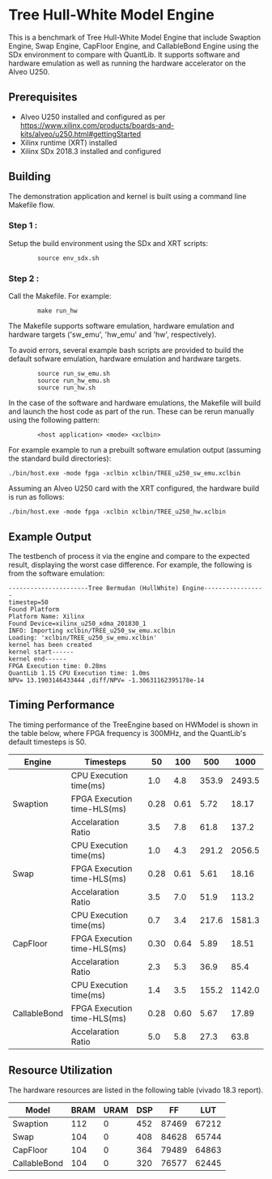 # Tree Hull-White Model Engine

This is a benchmark of  Tree Hull-White Model Engine that include Swaption Engine, Swap Engine, CapFloor Engine, and CallableBond Engine using the SDx environment to compare with QuantLib.  It supports software and hardware emulation as well as running the hardware accelerator on the Alveo U250.

## Prerequisites

- Alveo U250 installed and configured as per https://www.xilinx.com/products/boards-and-kits/alveo/u250.html#gettingStarted
- Xilinx runtime (XRT) installed
- Xilinx SDx 2018.3 installed and configured



## Building

The demonstration application and kernel is built using a command line Makefile flow.

### Step 1 :

Setup the build environment using the SDx and XRT scripts:

```
        source env_sdx.sh
```

### Step 2 :

Call the Makefile. For example:

```
        make run_hw 
```

The Makefile supports software emulation, hardware emulation and hardware targets ('sw_emu', 'hw_emu' and 'hw', respectively).  

To avoid errors, several example bash scripts are provided to build the default sofware emulation, hardware emulation and hardware targets.

```
        source run_sw_emu.sh
        source run_hw_emu.sh
        source run_hw.sh
```

In the case of the software and hardware emulations, the Makefile will build and launch the host code as part of the run.  These can be rerun manually using the following pattern:

```
        <host application> <mode> <xclbin>
```

For example example to run a prebuilt software emulation output (assuming the standard build directories):

```
./bin/host.exe -mode fpga -xclbin xclbin/TREE_u250_sw_emu.xclbin
```

Assuming an Alveo U250 card with the XRT configured, the hardware build is run as follows:

```
./bin/host.exe -mode fpga -xclbin xclbin/TREE_u250_hw.xclbin
```

## Example Output

The testbench of process it via the engine and compare to the expected result, displaying the worst case difference. For example, the following is from the software emulation:

```
----------------------Tree Bermudan (HullWhite) Engine-----------------
timestep=50
Found Platform
Platform Name: Xilinx
Found Device=xilinx_u250_xdma_201830_1
INFO: Importing xclbin/TREE_u250_sw_emu.xclbin
Loading: 'xclbin/TREE_u250_sw_emu.xclbin'
kernel has been created
kernel start------
kernel end------
FPGA Execution time: 0.28ms
QuantLib 1.15 CPU Execution time: 1.0ms
NPV= 13.1903146433444 ,diff/NPV= -1.30631162395178e-14

```



## Timing Performance

The timing performance of the TreeEngine based on HWModel is shown in the table below, where FPGA frequency is 300MHz, and the QuantLib's default timesteps is 50.

| Engine       | Timesteps                   | 50   | 100  | 500   | 1000   |
| ------------ | --------------------------- | ---- | ---- | ----- | ------ |
|              | CPU Execution time(ms)      | 1.0  | 4.8  | 353.9 | 2493.5 |
| Swaption     | FPGA Execution time-HLS(ms) | 0.28 | 0.61 | 5.72  | 18.17  |
|              | Accelaration Ratio          | 3.5  | 7.8  | 61.8  | 137.2  |
|              | CPU Execution time(ms)      | 1.0  | 4.3  | 291.2 | 2056.5 |
| Swap         | FPGA Execution time-HLS(ms) | 0.28 | 0.61 | 5.61  | 18.16  |
|              | Accelaration Ratio          | 3.5  | 7.0  | 51.9  | 113.2  |
|              | CPU Execution time(ms)      | 0.7  | 3.4  | 217.6 | 1581.3 |
| CapFloor     | FPGA Execution time-HLS(ms) | 0.30 | 0.64 | 5.89  | 18.51  |
|              | Accelaration Ratio          | 2.3  | 5.3  | 36.9  | 85.4   |
|              | CPU Execution time(ms)      | 1.4  | 3.5  | 155.2 | 1142.0 |
| CallableBond | FPGA Execution time-HLS(ms) | 0.28 | 0.60 | 5.67  | 17.89  |
|              | Accelaration Ratio          | 5.0  | 5.8  | 27.3  | 63.8   |



##  Resource Utilization

The hardware resources are listed in the following table (vivado 18.3 report).

| Model        | BRAM | URAM | DSP  | FF    | LUT   |
| ------------ | ---- | ---- | ---- | ----- | ----- |
| Swaption     | 112  | 0    | 452  | 87469 | 67212 |
| Swap         | 104  | 0    | 408  | 84628 | 65744 |
| CapFloor     | 104  | 0    | 364  | 79489 | 64863 |
| CallableBond | 104  | 0    | 320  | 76577 | 62445 |

